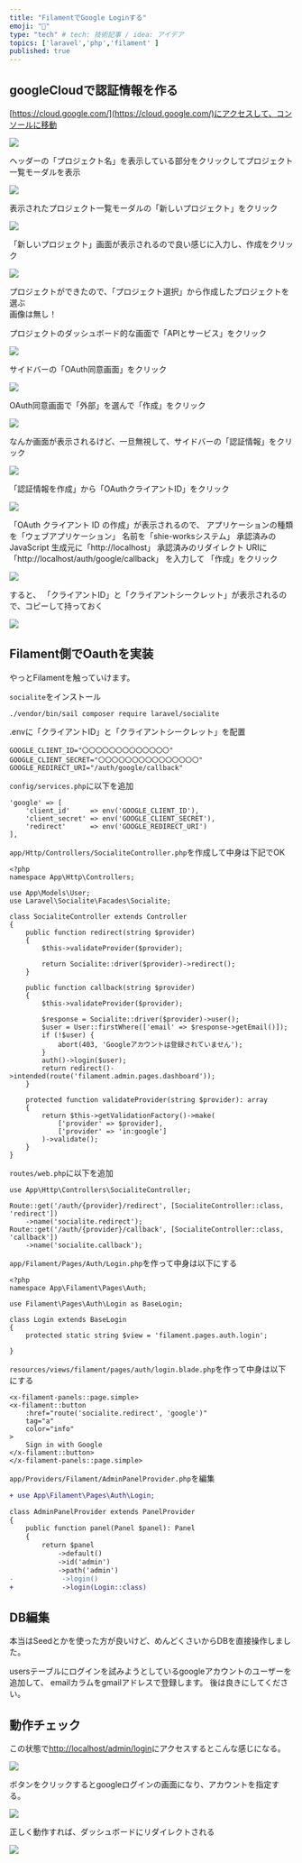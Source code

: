```yaml
---
title: "FilamentでGoogle Loginする"
emoji: "📌"
type: "tech" # tech: 技術記事 / idea: アイデア
topics: ['laravel','php','filament' ]
published: true
---
```


## googleCloudで認証情報を作る

[https://cloud.google.com/](https://cloud.google.com/)にアクセスして、コンソールに移動

![](/images/2024-01-12-21-22-32.png)

ヘッダーの「プロジェクト名」を表示している部分をクリックしてプロジェクト一覧モーダルを表示

![](/images/2024-01-12-21-23-57.png)

表示されたプロジェクト一覧モーダルの「新しいプロジェクト」をクリック

![](/images/2024-01-12-21-25-15.png)


「新しいプロジェクト」画面が表示されるので良い感じに入力し、作成をクリック


![](/images/2024-01-12-21-28-20.png)

プロジェクトができたので、「プロジェクト選択」から作成したプロジェクトを選ぶ  
画像は無し！

プロジェクトのダッシュボード的な画面で「APIとサービス」をクリック

![](/images/2024-01-12-21-30-50.png)

サイドバーの「OAuth同意画面」をクリック

![](/images/2024-01-12-21-31-41.png)

OAuth同意画面で「外部」を選んで「作成」をクリック

![](/images/2024-01-12-21-32-56.png)

なんか画面が表示されるけど、一旦無視して、サイドバーの「認証情報」をクリック

![](/images/2024-01-12-21-39-37.png)

「認証情報を作成」から「OAuthクライアントID」をクリック

![](/images/2024-01-12-21-40-58.png)

「OAuth クライアント ID の作成」が表示されるので、
アプリケーションの種類を「ウェブアプリケーション」
名前を「shie-worksシステム」
承認済みの JavaScript 生成元に「http://localhost」
承認済みのリダイレクト URIに「http://localhost/auth/google/callback」
を入力して
「作成」をクリック

![](/images/2024-01-12-21-48-17.png)

すると、
「クライアントID」と「クライアントシークレット」が表示されるので、コピーして持っておく

![](/images/2024-01-12-21-49-19.png)

## Filament側でOauthを実装

やっとFilamentを触っていけます。

`socialite`をインストール

```
./vendor/bin/sail composer require laravel/socialite
```

.envに「クライアントID」と「クライアントシークレット」を配置

```:.env
GOOGLE_CLIENT_ID="〇〇〇〇〇〇〇〇〇〇〇〇〇"
GOOGLE_CLIENT_SECRET="〇〇〇〇〇〇〇〇〇〇〇〇〇〇〇"
GOOGLE_REDIRECT_URI="/auth/google/callback"
```

`config/services.php`に以下を追加

```php:config/services.php
'google' => [
	'client_id'     => env('GOOGLE_CLIENT_ID'),
	'client_secret' => env('GOOGLE_CLIENT_SECRET'),
	'redirect'      => env('GOOGLE_REDIRECT_URI')
],
```

`app/Http/Controllers/SocialiteController.php`を作成して中身は下記でOK

```php:app/Http/Controllers/SocialiteController.php
<?php
namespace App\Http\Controllers;

use App\Models\User;
use Laravel\Socialite\Facades\Socialite;

class SocialiteController extends Controller
{
    public function redirect(string $provider)
    {
        $this->validateProvider($provider);

        return Socialite::driver($provider)->redirect();
    }

    public function callback(string $provider)
    {
        $this->validateProvider($provider);

        $response = Socialite::driver($provider)->user();
        $user = User::firstWhere(['email' => $response->getEmail()]);
        if (!$user) {
            abort(403, 'Googleアカウントは登録されていません');
        }
        auth()->login($user);
        return redirect()->intended(route('filament.admin.pages.dashboard'));
    }

    protected function validateProvider(string $provider): array
    {
        return $this->getValidationFactory()->make(
            ['provider' => $provider],
            ['provider' => 'in:google']
        )->validate();
    }
}
```

`routes/web.php`に以下を追加
```php:routes/web.php
use App\Http\Controllers\SocialiteController;

Route::get('/auth/{provider}/redirect', [SocialiteController::class, 'redirect'])
    ->name('socialite.redirect');
Route::get('/auth/{provider}/callback', [SocialiteController::class, 'callback'])
    ->name('socialite.callback');
```

`app/Filament/Pages/Auth/Login.php`を作って中身は以下にする

```php:app/Filament/Pages/Auth/Login.php
<?php
namespace App\Filament\Pages\Auth;

use Filament\Pages\Auth\Login as BaseLogin;

class Login extends BaseLogin
{
    protected static string $view = 'filament.pages.auth.login';

}

```

`resources/views/filament/pages/auth/login.blade.php`を作って中身は以下にする

```php:resources/views/filament/pages/auth/login.blade.php
<x-filament-panels::page.simple>
<x-filament::button
    :href="route('socialite.redirect', 'google')"
    tag="a"
    color="info"
>
    Sign in with Google
</x-filament::button>
</x-filament-panels::page.simple>
```


`app/Providers/Filament/AdminPanelProvider.php`を編集

```diff php:app/Providers/Filament/AdminPanelProvider.php
+ use App\Filament\Pages\Auth\Login;

class AdminPanelProvider extends PanelProvider
{
    public function panel(Panel $panel): Panel
    {
        return $panel
            ->default()
            ->id('admin')
            ->path('admin')
-            ->login()
+            ->login(Login::class)
```

## DB編集
本当はSeedとかを使った方が良いけど、めんどくさいからDBを直接操作しました。

usersテーブルにログインを試みようとしているgoogleアカウントのユーザーを追加して、
emailカラムをgmailアドレスで登録します。
後は良きにしてください。

## 動作チェック
この状態で[http://localhost/admin/login](http://localhost/admin/login)にアクセスするとこんな感じになる。

![](/images/2024-01-13-01-08-02.png)

ボタンをクリックするとgoogleログインの画面になり、アカウントを指定する。

![](/images/2024-01-13-01-08-30.png)

正しく動作すれば、ダッシュボードにリダイレクトされる

![](/images/2024-01-13-01-09-29.png)
